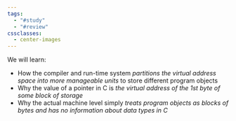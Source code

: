 ```yaml
---
tags:
  - "#study"
  - "#review"
cssclasses:
  - center-images
---
```

We will learn:
- How the compiler and run-time system *partitions the virtual address space into more manageable units* to store different program objects
- Why the value of a pointer in C is *the virtual address of the 1st byte of some block of storage*
- Why the actual machine level simply *treats program objects as blocks of bytes and has no information about data types in C*
